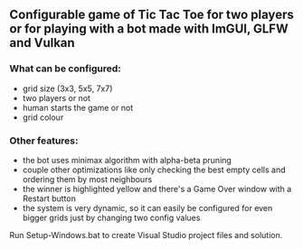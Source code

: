 ## Configurable game of Tic Tac Toe for two players or for playing with a bot made with ImGUI, GLFW and Vulkan

### What can be configured:
  * grid size (3x3, 5x5, 7x7)
  * two players or not
  * human starts the game or not
  * grid colour

### Other features:
  * the bot uses minimax algorithm with alpha-beta pruning
  * couple other optimizations like only checking the best empty cells and ordering them by most neighbours
  * the winner is highlighted yellow and there's a Game Over window with a Restart button
  * the system is very dynamic, so it can easily be configured for even bigger grids just by changing two config values
 
Run Setup-Windows.bat to create Visual Studio project files and solution.

